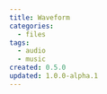 ```yaml
---
title: Waveform
categories:
  - files
tags:
  - audio
  - music
created: 0.5.0
updated: 1.0.0-alpha.1
---
```

